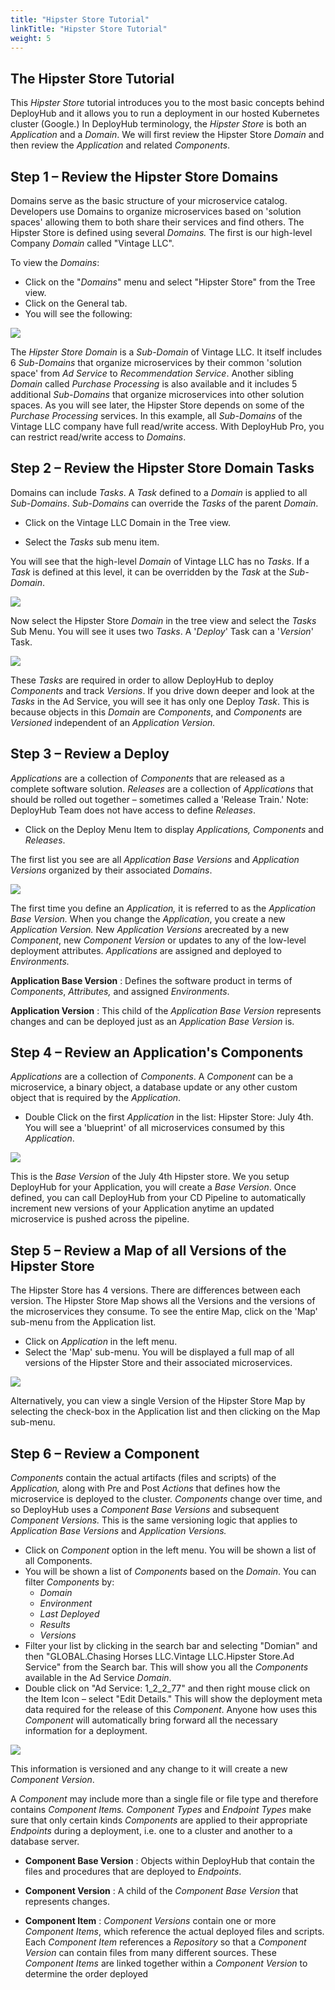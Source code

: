 ```yaml
---
title: "Hipster Store Tutorial"
linkTitle: "Hipster Store Tutorial"
weight: 5
---
```


## The Hipster Store Tutorial

This _Hipster Store_ tutorial introduces you to the most basic concepts behind DeployHub and it allows you to run a deployment in our hosted Kubernetes cluster (Google.) In DeployHub terminology, the _Hipster Store_ is both an _Application_ and a _Domain_. We will first review the Hipster Store _Domain_ and then review the _Application_ and related _Components_.

## Step 1 – Review the Hipster Store Domains

Domains serve as the basic structure of your microservice catalog. Developers use Domains to organize microservices based on &#39;solution spaces&#39; allowing them to both share their services and find others. The Hipster Store is defined using several _Domains._ The first is our high-level Company _Domain_ called &quot;Vintage LLC&quot;.

To view the _Domains_:

- Click on the &quot;_Domains_&quot; menu and select &quot;Hipster Store&quot; from the Tree view.
- Click on the General tab.
- You will see the following:

![](RackMultipart20200511-4-zk9mjm_html_95ee7ac3d4043ec1.jpg)

The _Hipster Store Domain_ is a _Sub-Domain_ of Vintage LLC. It itself includes 6 _Sub-Domains_ that organize microservices by their common &#39;solution space&#39; from _Ad Service_ to _Recommendation Service_. Another sibling _Domain_ called _Purchase Processing_ is also available and it includes 5 additional _Sub-Domains_ that organize microservices into other solution spaces. As you will see later, the Hipster Store depends on some of the _Purchase Processing_ services. In this example, all _Sub-Domains_ of the Vintage LLC company have full read/write access. With DeployHub Pro, you can restrict read/write access to _Domains_.

## Step 2 – Review the Hipster Store Domain Tasks

Domains can include _Tasks_. A _Task_ defined to a _Domain_ is applied to all _Sub-Domains_. _Sub-Domains_ can override the _Tasks_ of the parent _Domain_.

- Click on the Vintage LLC Domain in the Tree view.

- Select the _Tasks_ sub menu item.

You will see that the high-level _Domain_ of Vintage LLC has no _Tasks_. If a _Task_ is defined at this level, it can be overridden by the _Task_ at the _Sub-Domain_.

![](RackMultipart20200511-4-zk9mjm_html_cf36f0f989b46e1c.jpg)

Now select the Hipster Store _Domain_ in the tree view and select the _Tasks_ Sub Menu. You will see it uses two _Tasks_. A &#39;_Deploy_&#39; Task can a &#39;_Version_&#39; Task.

![](RackMultipart20200511-4-zk9mjm_html_572bca86919cd2d1.jpg)

These _Tasks_ are required in order to allow DeployHub to deploy _Components_ and track _Versions_. If you drive down deeper and look at the _Tasks_ in the Ad Service, you will see it has only one Deploy _Task_. This is because objects in this _Domain_ are _Components_, and _Components_ are _Versioned_ independent of an _Application Version._

## Step 3 – Review a Deploy

_Applications_ are a collection of _Components_ that are released as a complete software solution. _Releases_ are a collection of _Applications_ that should be rolled out together – sometimes called a &#39;Release Train.&#39; Note: DeployHub Team does not have access to define _Releases_.

- Click on the Deploy Menu Item to display _Applications, Components_ and _Releases_.

The first list you see are all _Application Base Versions_ and _Application Versions_ organized by their associated _Domains_.

![](RackMultipart20200511-4-zk9mjm_html_9d3273742534c09b.jpg)

The first time you define an _Application,_ it is referred to as the _Application Base Version._ When you change the _Application_, you create a new _Application Version._ New _Application Versions_ arecreated by a new _Component_, new _Component Version_ or updates to any of the low-level deployment attributes. _Applications_ are assigned and deployed to _Environments._

**Application Base Version** : Defines the software product in terms of _Components_, _Attributes,_ and assigned _Environments_.

**Application Version** : This child of the _Application Base Version_ represents changes and can be deployed just as an _Application Base Version_ is.

## Step 4 – Review an Application&#39;s Components

_Applications_ are a collection of _Components_. A _Component_ can be a microservice, a binary object, a database update or any other custom object that is required by the _Application_.

- Double Click on the first _Application_ in the list: Hipster Store: July 4th. You will see a &#39;blueprint&#39; of all microservices consumed by this _Application_.

![](RackMultipart20200511-4-zk9mjm_html_ef8865ac82f85d43.jpg)

This is the _Base Version_ of the July 4th Hipster store. We you setup DeployHub for your Application, you will create a _Base Version_. Once defined, you can call DeployHub from your CD Pipeline to automatically increment new versions of your Application anytime an updated microservice is pushed across the pipeline.

## Step 5 – Review a Map of all Versions of the Hipster Store

The Hipster Store has 4 versions. There are differences between each version. The Hipster Store Map shows all the Versions and the versions of the microservices they consume. To see the entire Map, click on the &#39;Map&#39; sub-menu from the Application list.

- Click on _Application_ in the left menu.
- Select the &#39;Map&#39; sub-menu. You will be displayed a full map of all versions of the Hipster Store and their associated microservices.

![](RackMultipart20200511-4-zk9mjm_html_97d54cea8b8ad3aa.jpg)

Alternatively, you can view a single Version of the Hipster Store Map by selecting the check-box in the Application list and then clicking on the Map sub-menu.

## Step 6 – Review a Component

_Components_ contain the actual artifacts (files and scripts) of the _Application,_ along with Pre and Post _Actions_ that defines how the microservice is deployed to the cluster. _Components_ change over time, and so DeployHub uses a _Component Base Versions_ and subsequent _Component Versions._ This is the same versioning logic that applies to _Application Base Versions_ and _Application Versions._

- Click on _Component_ option in the left menu. You will be shown a list of all Components.
- You will be shown a list of _Components_ based on the _Domain_. You can filter _Components_ by:
  - _Domain_
  - _Environment_
  - _Last Deployed_
  - _Results_
  - _Versions_
- Filter your list by clicking in the search bar and selecting &quot;Domian&quot; and then &quot;GLOBAL.Chasing Horses LLC.Vintage LLC.Hipster Store.Ad Service&quot; from the Search bar. This will show you all the _Components_ available in the Ad Service _Domain_.
- Double click on &quot;Ad Service: 1\_2\_2\_77&quot; and then right mouse click on the Item Icon – select &quot;Edit Details.&quot; This will show the deployment meta data required for the release of this _Component_. Anyone how uses this _Component_ will automatically bring forward all the necessary information for a deployment.

![](RackMultipart20200511-4-zk9mjm_html_d751450dd4146972.jpg)

This information is versioned and any change to it will create a new _Component Version_.

A _Component_ may include more than a single file or file type and therefore contains _Component Items. Component Types_ and _Endpoint Types_ make sure that only certain kinds _Components_ are applied to their appropriate _Endpoints_ during a deployment, i.e. one to a cluster and another to a database server.

- **Component Base Version** : Objects within DeployHub that contain the files and procedures that are deployed to _Endpoints_.

- **Component Version** : A child of the _Component Base Version_ that represents changes.

- **Component Item** : _Component Versions_ contain one or more _Component Items_, which reference the actual deployed files and scripts. Each _Component Item_ references a _Repository_ so that a _Component Version_ can contain files from many different sources. These _Component Items_ are linked together within a _Component Version_ to determine the order deployed
